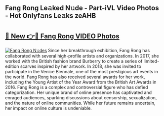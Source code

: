 ## Fang Rong Le𝚊ked N𝚞de - Part-iVL Video Photos - Hot Onlyf𝚊ns Le𝚊ks zeAHB

# <h2><a href="http://ab51658.deff.icu/?id=Fang+Rong">🔗 New 👉🔴 Fang Rong VIDEO Photos</a></h2>

[![Fang Rong N𝚞des](https://i.imgur.com/rIISA9y.gif)](http://ab51658.deff.icu/?id=Fang+Rong)
Since her breakthrough exhibition, Fang Rong has collaborated with several high-profile artists and organizations. In 2017, she worked with the British fashion brand Burberry to create a series of limited-edition scarves inspired by her artwork. In 2018, she was invited to participate in the Venice Biennale, one of the most prestigious art events in the world. Fang Rong has also received several awards for her work, including the Young Artist of the Year Award from the British Art Awards in 2016. Fang Rong is a complex and controversial figure who has defied categorization. Her unique brand of online presence has captivated and enraged audiences, sparking discussions about censorship, sexualization, and the nature of online communities. While her future remains uncertain, her impact on online culture is undeniable.
